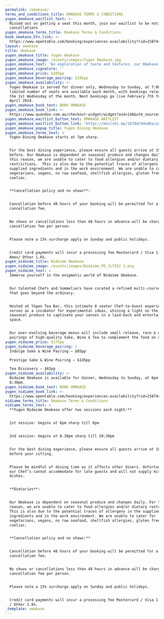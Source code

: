 ```yaml
---
permalink: /omakase/
terms_and_conditions_title: OMAKASE TERMS & CONDITIONS
yugen_omakase_waitlist_text: >-
  Missed out on getting a seat this month, join our waitlist to be notified of
  cancellations
yugen_omakase_terms_title: Omakase Terms & Conditions
book_omakase_btn_link: >-
  https://www.opentable.com/booking/experiences-availability?rid=158744&restref=158744&experienceId=192524&utm_source=external&utm_medium=referral&utm_campaign=shared
layout: omakase
title: Omakase
yugen_omakase_title: Yugen Omakase
yugen_omakase_image: /assets/images/Yugen Omakase.jpg
yugen_omakase_text: "An exploration of taste and textures, our Omakase is a sensory journey.\_The melding of contemporary Japanese and Australian culinary techniques.\_With 6 seats available at our intimate mezzanine bar, our skilled Sushi Chefs will guide you through a personalised multi-course journey of the finest produce, led by the seasons & oceans.\n\nFrom the first bite to the last, we aim to form long lasting relationships with our guests, turning strangers into family.\_Trust us to create a memorable and profound dining experience which celebrates our chef's craftsmanship and precision, complimented by our elevated beverage pairings.\n\nProudly awarded Two Hats in the 2023 and 2024 Good Food Guide Awards.\n"
yugen_omakase_signature: ''
yugen_omakase_price: $285pp
yugen_omakase_beverage_pairing: $185pp
yugen_omakase_availability: >-
  Yugen Omakase is served for dinner only, Wednesday to Sunday, at 7:00 pm. A
  limited number of seats are available each month, with bookings released on
  the 1st Wednesday of the month. Next bookings go live February 7th for March &
  April 2024.
yugen_omakase_book_text: BOOK OMAKASE
yugen_omakase_book_link: >-
  https://www.quandoo.com.au/checkout-widget/widget?aid=146&utm_source=quandoo-partner&utm_medium=widget-link&merchantId=94412
yugen_omakase_waitlist_button_text: OMAKASE WAITLIST
yugen_omakase_waitlist_button_link: 'https://mailchi.mp/1679dc94ed6a/yugen-omakase'
yugen_omakase_popup_title: Yugen Dining Omakase
yugen_omakase_terms_text: >
  Yugen Dining Omakase starts at 7pm sharp.


  For the best dining experience, please ensure all guests arrive at 15 mins
  before. Our Omakase is dependent on seasonal produce and changes daily. For
  this reason, we are unable to cater to food allergies and/or dietary
  restrictions.  This is also due to the potential traces of allergens in the
  supplied ingredients and in the work environment. We are unable to cater for
  vegetarians, vegans, no raw seafood, shellfish allergies, gluten free, soy and
  coeliac.


  **Cancellation policy and no shows**:


  Cancellation before 48 hours of your booking will be permitted for a no
  cancellation fee.


  No shows or cancellations less than 48 hours in advance will be charged a $175
  cancellation fee per person.


  Please note a 15% surcharge apply on Sunday and public holidays.


  Credit card payments will incur a processing fee Mastercard / Visa 1.2% -
  Amex/ Other 1.6%.
yugen_nidaime_title: Nidaime Omakase
yugen_nidaime_image: /assets/images/Nidaime_PO_JL7552 2.png
yugen_nidaime_text: >
  Immerse yourself in the enigmatic world of Nidaime Omakase.


  Our talented Chefs and Sommeliers have curated a refined multi-course menu,
  that goes beyond the ordinary.


  Hosted at Yūgen Tea Bar, this intimate 8 seater Chef-to-Guest experience
  serves as a incubator for experimental ideas, shining a light on the best
  seasonal produce to captivate your senses in a laid-back and entertaining
  space.


  Our ever-evolving beverage menus will include small release, rare & one-off
  pairings of high-quality Sake, Wine & Tea to complement the food on offer.
yugen_nidaime_price: $175pp
yugen_nidaime_beverage_pairing: |
  Indulge Sake & Wine Pairing – $85pp

  Prestige Sake & Wine Pairing – $145pp

  Tea Discovery – $65pp
yugen_nidaime_availability: >-
  Nidaime Omakase is available for dinner, Wednesday to Sunday, at 6pm or
  8:30pm.
yugen_nidaime_book_text: BOOK OMAKASE
yugen_nidiame_book_link: >-
  https://www.opentable.com/booking/experiences-availability?rid=158744&restref=158744&experienceId=192524&utm_source=external&utm_medium=referral&utm_campaign=shared
nidiame_terms_title: Omakase Terms & Conditions
nidiame_terms_text: >
  **Yugen Nidaime Omakase offer two sessions each night:**


  1st session: begins at 6pm sharp till 8pm


  2nd session: begins at 8.30pm sharp till 10:30pm


  For the best dining experience, please ensure all guests arrive at 10 minutes
  before your sitting.


  Please be mindful of dining time as it affects other diners. Unfortunately,
  our Chef’s cannot accommodate for late guests and will not supply missed
  dishes.


  **Dietaries**:


  Our Omakase is dependent on seasonal produce and changes daily. For this
  reason, we are unable to cater to food allergies and/or dietary restrictions.
  This is also due to the potential traces of allergens in the supplied
  ingredients and in the work environment. We are unable to cater for
  vegetarians, vegans, no raw seafood, shellfish allergies, gluten free, soy and
  coeliac.


  **Cancellation policy and no shows:**


  Cancellation before 48 hours of your booking will be permitted for a no
  cancellation fee.


  No shows or cancellations less than 48 hours in advance will be charged a $175
  cancellation fee per person.


  Please note a 15% surcharge apply on Sunday and public holidays.


  Credit card payments will incur a processing fee Mastercard / Visa 1.2% - Amex
  / Other 1.6%.
_template: omakase
---
```


